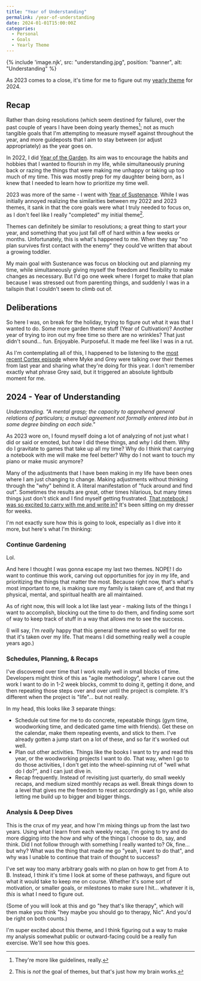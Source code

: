 ```yaml
---
title: "Year of Understanding"
permalink: /year-of-understanding
date: 2024-01-01T15:00:00Z
categories: 
  - Personal
  - Goals
  - Yearly Theme
---
```


{% include 'image.njk',
  src: "understanding.jpg",
  position: "banner",
  alt: "Understanding"
%}

As 2023 comes to a close, it's time for me to figure out my [yearly theme](https://www.themesystem.com) for 2024.

## Recap

Rather than doing resolutions (which seem destined for failure), over the past couple of years I have been doing yearly themes[^1]; not as much tangible goals that I'm attempting to measure myself against throughout the year, and more guideposts that I aim to stay between (or adjust appropriately) as the year goes on.

[^1]: They're more like guidelines, really.

In 2022, I did [Year of the Garden](/year-of-the-garden). Its aim was to encourage the habits and hobbies that I wanted to flourish in my life, while simultaneously pruning back or razing the things that were making me unhappy or taking up too much of my time. This was mostly prep for my daughter being born, as I knew that I needed to learn how to prioritize my time well.

2023 was more of the same - I went with [Year of Sustenance](/year-of-sustenance). While I was initially annoyed realizing the similarities between my 2022 and 2023 themes, it sank in that the core goals were what I truly needed to focus on, as I don't feel like I really "completed" my initial theme[^2].

[^2]: This is *not* the goal of themes, but that's just how my brain works.

Themes can definitely be similar to resolutions; a great thing to start your year, and something that you just fall off of hard within a few weeks or months. Unfortunately, this is what's happened to me. When they say "no plan survives first contact with the enemy" they could've written that about a growing toddler.

My main goal with Sustenance was focus on blocking out and planning my time, while simultaneously giving myself the freedom and flexibility to make changes as necessary. But I'd go one week where I forget to make that plan because I was stressed out from parenting things, and suddenly I was in a tailspin that I couldn't seem to climb out of.

## Deliberations

So here I was, on break for the holiday, trying to figure out what it was that I wanted to do. Some more garden theme stuff (Year of Cultivation)? Another year of trying to iron out my free time so there are no wrinkles? That just didn't sound... fun. Enjoyable. Purposeful. It made me feel like I was in a rut.

As I'm contemplating all of this, I happened to be listening to the [most recent Cortex episode](https://www.relay.fm/cortex/150) where Myke and Grey were talking over their themes from last year and sharing what they're doing for this year. I don't remember exactly what phrase Grey said, but it triggered an absolute lightbulb moment for me.

## 2024 - Year of Understanding

*Understanding. "A mental grasp; the capacity to apprehend general relations of particulars; a mutual agreement not formally entered into but in some degree binding on each side."*

As 2023 wore on, I found myself doing a lot of analyzing of not just what I did or said or emoted, but *how* I did these things, and *why* I did them. Why do I gravitate to games that take up all my time? Why do I think that carrying a notebook with me will make me feel better? Why do I not want to touch my piano or make music anymore?

Many of the adjustments that I have been making in my life have been ones where I am just changing to change. Making adjustments without thinking through the "why" behind it. A literal manifestation of "fuck around and find out". Sometimes the results are great, other times hilarious, but many times things just don't stick and I find myself getting frustrated. [That notebook I was so excited to carry with me and write in?](/pocket-notebook) It's been sitting on my dresser for weeks.

I'm not exactly sure how this is going to look, especially as I dive into it more, but here's what I'm thinking:

### Continue Gardening

Lol.

And here I thought I was gonna escape my last two themes. NOPE! I do want to continue this work, carving out opportunities for joy in my life, and prioritizing the things that matter the most. Because right now, that's what's most important to me, is making sure my family is taken care of, and that my physical, mental, and spiritual health are all maintained.

As of right now, this will look a lot like last year - making lists of the things I want to accomplish, blocking out the time to do them, and finding some sort of way to keep track of stuff in a way that allows me to see the success.

(I will say, I'm *really* happy that this general theme worked so well for me that it's taken over my life. That means I did something really well a couple years ago.)

### Schedules, Planning, & Recaps

I've discovered over time that I work really well in small blocks of time. Developers might think of this as "agile methodology", where I carve out the work I want to do in 1-2 week blocks, commit to doing it, getting it done, and then repeating those steps over and over until the project is complete. It's different when the project is "life"... but not really.

In my head, this looks like 3 separate things:

- Schedule out time for me to do concrete, repeatable things (gym time, woodworking time, and dedicated game time with friends). Get these on the calendar, make them repeating events, and stick to them. I've already gotten a jump start on a lot of these, and so far it's worked out well.
- Plan out other activities. Things like the books I want to try and read this year, or the woodworking projects I want to do. That way, when I go to do those activities, I don't get into the wheel-spinning rut of "well what do I do?", and I can just dive in.
- Recap frequently. Instead of revisiting just quarterly, do small weekly recaps, and medium sized monthly recaps as well. Break things down to a level that gives me the freedom to reset accordingly as I go, while also letting me build up to bigger and bigger things.

### Analysis & Deep Dives

This is the crux of my year, and how I'm mixing things up from the last two years. Using what I learn from each weekly recap, I'm going to try and do more digging into the how and why of the things I choose to do, say, and think. Did I not follow through with something I really wanted to? Ok, fine... but why? What was the thing that made me go "yeah, I want to do that", and why was I unable to continue that train of thought to success?

I've set way too many arbitrary goals with no plan on how to get from A to B. Instead, I think it's time I look at some of these pathways, and figure out what it would take to keep me on course. Whether it's some sort of motivation, or smaller goals, or milestones to make sure I hit... whatever it is, *this* is what I need to figure out.

(Some of you will look at this and go "hey that's like therapy", which will then make you think "hey maybe you should go to therapy, Nic". And you'd be right on both counts.)

I'm super excited about this theme, and I think figuring out a way to make my analysis somewhat public or outward-facing could be a really fun exercise. We'll see how this goes.
